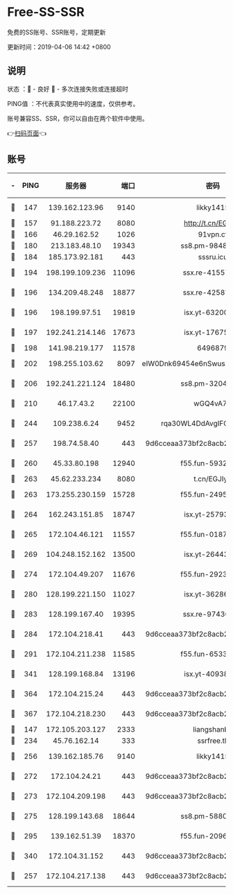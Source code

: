 # Free-SS-SSR

免费的SS账号、SSR账号，定期更新

更新时间：2019-04-06 14:42 +0800

## 说明

状态     ：🙂 - 良好 🙁 - 多次连接失败或连接超时

PING值   ：不代表真实使用中的速度，仅供参考。

账号兼容SS、SSR，你可以自由在两个软件中使用。

👉[扫码页面](https://liesauer.github.io/Free-SS-SSR/)👈

## 账号

|-|PING|服务器|端口|密码|加密方式|区域|
|:----:|:----:|:-----:|-----:|:----:|:----:|:----:|
|🙂|147|139.162.123.96|9140|likky1415|aes-256-cfb|JP|
|🙂|157|91.188.223.72|8080|http://t.cn/EGJIyrl|rc4-md5|RU|
|🙂|166|46.29.162.52|1026|91vpn.cf|rc4-md5|RU|
|🙂|180|213.183.48.10|19343|ss8.pm-98489424|rc4-md5|RU|
|🙂|184|185.173.92.181|443|sssru.icu|rc4-md5|RU|
|🙂|194|198.199.109.236|11096|ssx.re-41557165|aes-256-cfb|US|
|🙂|196|134.209.48.248|18877|ssx.re-42587403|aes-256-cfb|US|
|🙂|196|198.199.97.51|19819|isx.yt-63200254|aes-256-cfb|US|
|🙂|197|192.241.214.146|17673|isx.yt-17675026|aes-256-cfb|US|
|🙂|198|141.98.219.177|11578|6496879|chacha20|US|
|🙂|202|198.255.103.62|8097|eIW0Dnk69454e6nSwuspv9DmS201tQ0D|aes-256-cfb|US|
|🙂|206|192.241.221.124|18480|ss8.pm-32044618|aes-256-cfb|US|
|🙂|210|46.17.43.2|22100|wGQ4vA7D|aes-256-gcm|RU|
|🙂|244|109.238.6.24|9452|rqa30WL4DdAvgIFG6Fs3znzTa|aes-256-cfb|FR|
|🙂|257|198.74.58.40|443|9d6cceaa373bf2c8acb22e60b6a58be6|aes-256-cfb|US|
|🙂|260|45.33.80.198|12940|f55.fun-59324256|aes-256-cfb|US|
|🙂|263|45.62.233.234|8080|t.cn/EGJIyrl|rc4-md5|CA|
|🙂|263|173.255.230.159|15728|f55.fun-24959941|aes-256-cfb|US|
|🙂|264|162.243.151.85|18747|isx.yt-25793910|aes-256-cfb|US|
|🙂|265|172.104.46.121|11557|f55.fun-01871509|aes-256-cfb|SG|
|🙂|269|104.248.152.162|13500|isx.yt-26443647|aes-256-cfb|SG|
|🙂|274|172.104.49.207|11676|f55.fun-29234040|aes-256-cfb|SG|
|🙂|280|128.199.221.150|11027|isx.yt-36286257|aes-256-cfb|SG|
|🙂|283|128.199.167.40|19395|ssx.re-97436053|aes-256-cfb|SG|
|🙂|284|172.104.218.41|443|9d6cceaa373bf2c8acb22e60b6a58be6|aes-256-cfb|US|
|🙂|291|172.104.211.238|11585|f55.fun-65338054|aes-256-cfb|US|
|🙂|341|128.199.168.84|13196|isx.yt-40938959|aes-256-cfb|SG|
|🙂|364|172.104.215.24|443|9d6cceaa373bf2c8acb22e60b6a58be6|aes-256-cfb|US|
|🙂|367|172.104.218.230|443|9d6cceaa373bf2c8acb22e60b6a58be6|aes-256-cfb|US|
|🙂|147|172.105.203.127|2333|liangshanbo|chacha20|JP|
|🙂|234|45.76.162.14|333|ssrfree.tk|rc4|SG|
|🙂|256|139.162.185.76|9140|likky1415|aes-256-cfb|DE|
|🙂|272|172.104.24.21|443|9d6cceaa373bf2c8acb22e60b6a58be6|aes-256-cfb|US|
|🙂|273|172.104.209.198|443|9d6cceaa373bf2c8acb22e60b6a58be6|aes-256-cfb|US|
|🙂|275|128.199.143.68|18644|ss8.pm-58805448|aes-256-cfb|SG|
|🙂|295|139.162.51.39|18370|f55.fun-20968647|aes-256-cfb|SG|
|🙂|340|172.104.31.152|443|9d6cceaa373bf2c8acb22e60b6a58be6|aes-256-cfb|US|
|🙁|257|172.104.217.138|443|9d6cceaa373bf2c8acb22e60b6a58be6|aes-256-cfb|US|
